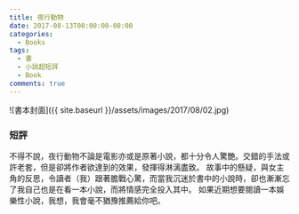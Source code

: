 ```yaml
---
title: 夜行動物
date: 2017-08-13T00:00:00-00:00
categories: 
  - Books
tags: 
  - 書
  - 小說超短評
  - Book
comments: true
---
```


![書本封面]({{ site.baseurl }}/assets/images/2017/08/02.jpg)

### 短評

不得不說，夜行動物不論是電影亦或是原著小說，都十分令人驚艷。交錯的手法或許老套，但是卻將作者欲達到的效果，發揮得淋漓盡致。
故事中的懸疑，與女主角的反思，令讀者（我）跟著膽戰心驚，而當我沉迷於書中的小說時，卻也漸漸忘了我自己也是在看一本小說，而將情感完全投入其中。
如果近期想要閱讀一本娛樂性小說，我想，我會毫不猶豫推薦給你吧。